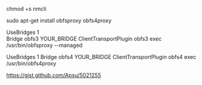 chmod +s nmcli

 sudo apt-get install obfsproxy obfs4proxy

UseBridges 1  
Bridge obfs3 YOUR_BRIDGE 
ClientTransportPlugin obfs3 exec /usr/bin/obfsproxy --managed

UseBridges 1
Bridge obfs4 YOUR_BRIDGE
ClientTransportPlugin obfs4 exec /usr/bin/obfs4proxy

https://gist.github.com/Apsu/5021255


